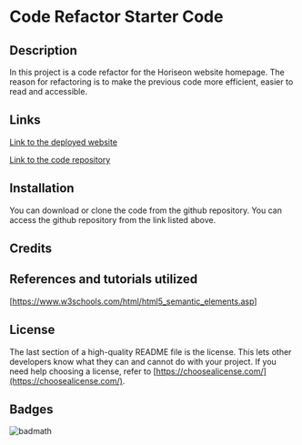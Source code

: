 # Code Refactor Starter Code

## Description

In this project is a code refactor for the Horiseon website homepage. The reason for refactoring is to make the previous code more efficient, easier to read and accessible. 

## Links

[Link to the deployed website](https://marissa424.github.io/ModuleOneChallenge/)

[Link to the code repository](https://github.com/marissa424/ModuleOneChallenge)


## Installation

You can download or clone the code from the github repository. 
You can access the github repository from the link listed above. 


## Credits
## References and tutorials utilized
[https://www.w3schools.com/html/html5_semantic_elements.asp]

## License

The last section of a high-quality README file is the license. This lets other developers know what they can and cannot do with your project. If you need help choosing a license, refer to [https://choosealicense.com/](https://choosealicense.com/).


## Badges

![badmath](https://img.shields.io/github/languages/top/lernantino/badmath)

